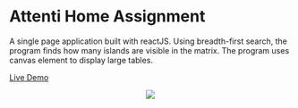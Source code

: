 # Attenti Home Assignment
A single page application built with reactJS.
Using breadth-first search, the program finds how many islands are visible in the matrix.
The program uses canvas element to display large tables.

[Live Demo](https://shenkar7.github.io/islands/)


<div style="text-align:center"><img src="https://user-images.githubusercontent.com/57297876/127723940-664ad781-dc7d-4510-b0cf-67e547ffce5b.JPG" /></div>

